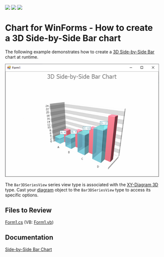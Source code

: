 <!-- default badges list -->
![](https://img.shields.io/endpoint?url=https://codecentral.devexpress.com/api/v1/VersionRange/128573135/14.2.3%2B)
[![](https://img.shields.io/badge/Open_in_DevExpress_Support_Center-FF7200?style=flat-square&logo=DevExpress&logoColor=white)](https://supportcenter.devexpress.com/ticket/details/E1029)
[![](https://img.shields.io/badge/📖_How_to_use_DevExpress_Examples-e9f6fc?style=flat-square)](https://docs.devexpress.com/GeneralInformation/403183)
<!-- default badges end -->

# Chart for WinForms - How to create a 3D Side-by-Side Bar chart

The following example demonstrates how to create a [3D Side-by-Side Bar](https://docs.devexpress.com/WindowsForms/3421/controls-and-libraries/chart-control/series-views/3d-series-views/bar-series-views/side-by-side-bar-chart?p=netframework) chart at runtime.

![3D Side-by-Side Bar chart](images/3dchart.png)

The `Bar3DSeriesView` series view type is associated with the [XY-Diagram 3D](https://docs.devexpress.com/WindowsForms/5909/controls-and-libraries/chart-control/diagram/xy-diagram-3d?p=netframework) type. Cast your [diagram](https://docs.devexpress.com/WindowsForms/5778/controls-and-libraries/chart-control/diagram?p=netframework) object to the `Bar3DSeriesView` type to access its specific options.

## Files to Review

[Form1.cs](./CS/Series_3DBarChart/Form1.cs) (VB: [Form1.vb](./VB/Series_3DBarChart/Form1.vb))

## Documentation 

[Side-by-Side Bar Chart](https://docs.devexpress.com/WindowsForms/3421/controls-and-libraries/chart-control/series-views/3d-series-views/bar-series-views/side-by-side-bar-chart)
